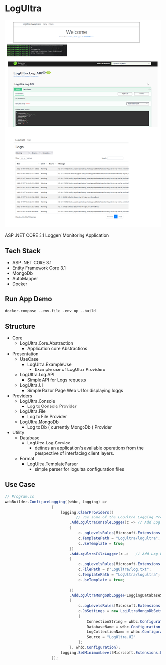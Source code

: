 # LogUltra

![simple representation](https://github.com/VeselinovStf/LogUltra/blob/main/repo/demo.png)

ASP .NET CORE 3.1 Logger/ Monitoring Application


## Tech Stack

- ASP .NET CORE 3.1
- Entity Framework Core 3.1
- MongoDb
- AutoMapper
- Docker

## Run App Demo
  
```
docker-compose --env-file .env up --build
```

## Structure

- Core
  - LogUltra.Core.Abstraction
    - Application core Abstractions
- Presentation
  - UseCase
    - LogUltra.ExampleUse
      - Example use of LogUltra Providers
  - LogUltra.Log.API
    - Simple API for Logs requests
  - LogUltra.UI
    - Simple Razor Page Web UI for displaying loggs
- Providers
  - LogUltra.Console
    - Log to Console Provider
  - LogUltra.File
    - Log to File Provider
  - LogUltra.MongoDb
    - Log to Db ( currently MongoDb ) Provider
- Utility
	- Database
    	- LogUltra.Log.Service
        	-  defines an application's available operations from the perspective of interfacing client layers.
	- Format
    	- LogUltra.TemplateParser
        	-  simple parser for logultra configuration files

## Use Case

```cs
// Program.cs
webBuilder.ConfigureLogging((whbc, logging) =>
                     {
                         logging.ClearProviders()
						 		// Use some of the LogUltra Logging Providers
                             .AddLogUltraConsoleLogger(c => // Add Log Ultra Console Provider
                             {
                                 c.LogLevelsRules[Microsoft.Extensions.Logging.LogLevel.Trace] = true;
                                 c.TemplatePath = "LogUltra/logultra";
                                 c.UseTemplate = true;
                             })
                             .AddLogUltraFileLogger(c =>   // Add Log Ultra File Provider
                             {
                                 c.LogLevelsRules[Microsoft.Extensions.Logging.LogLevel.Trace] = true;
                                 c.FilePath = @"LogUltra/log.txt";
                                 c.TemplatePath = "LogUltra/logultra";
                                 c.UseTemplate = true;

                             })
                             .AddLogUltraMongoDbLogger<LoggingDatabaseSetting>(c =>  // Add Log Ultra Database Provider ( MongoDb )
                             {
                                 c.LogLevelsRules[Microsoft.Extensions.Logging.LogLevel.Information] = true;
                                 c.DbSettings = new LogUltraMongoDbSetting()
                                 {
                                     ConnectionString = whbc.Configuration.GetSection("LoggingDatabaseSetting").GetSection("ConnectionString").Value,
                                     DatabaseName = whbc.Configuration.GetSection("LoggingDatabaseSetting").GetSection("DatabaseName").Value,
                                     LogCollectionName = whbc.Configuration.GetSection("LoggingDatabaseSetting").GetSection("LogCollectionName").Value,
                                     Source = "LogUltra.UI"
                                 };
                             }, whbc.Configuration);
                         logging.SetMinimumLevel(Microsoft.Extensions.Logging.LogLevel.Trace);
                     });
```